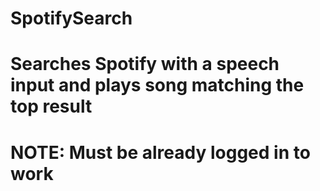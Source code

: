 # SpotifySearch
# Searches Spotify with a speech input and plays song matching the top result
# NOTE: Must be already logged in to work
